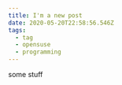 ```yaml
---
title: I'm a new post
date: 2020-05-20T22:58:56.546Z
tags:
  - tag
  - opensuse
  - programming
---
```

some stuff